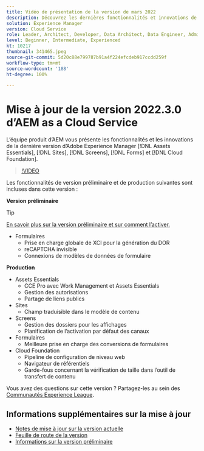 ```yaml
---
title: Vidéo de présentation de la version de mars 2022
description: Découvrez les dernières fonctionnalités et innovations de la version 2022-3-0 d’Adobe Experience Manager  [!DNL Assets Essentials], [!DNL Sites], [!DNL Screens], [!DNL Forms]  et  [!DNL Cloud Foundation].
solution: Experience Manager
version: Cloud Service
role: Leader, Architect, Developer, Data Architect, Data Engineer, Admin, User
level: Beginner, Intermediate, Experienced
kt: 10217
thumbnail: 341465.jpeg
source-git-commit: 5d20c88e799787b91a4f224efcdeb917ccdd259f
workflow-type: tm+mt
source-wordcount: '188'
ht-degree: 100%

---
```


# Mise à jour de la version 2022.3.0 d’AEM as a Cloud Service

L’équipe produit d’AEM vous présente les fonctionnalités et les innovations de la dernière version d’Adobe Experience Manager [!DNL Assets Essentials], [!DNL Sites], [!DNL Screens], [!DNL Forms] et [!DNL Cloud Foundation].

>[!VIDEO](https://video.tv.adobe.com/v/341465/?quality=12&learn=on)

Les fonctionnalités de version préliminaire et de production suivantes sont incluses dans cette version :

**Version préliminaire**

>[!TIP]
>
>[En savoir plus sur la version préliminaire et sur comment l’activer.](https://experienceleague.adobe.com/docs/experience-manager-cloud-service/content/release-notes/prerelease.html?lang=fr)

* Formulaires
   * Prise en charge globale de XCI pour la génération du DOR
   * reCAPTCHA invisible
   * Connexions de modèles de données de formulaire

**Production**

* Assets Essentials
   * CCE Pro avec Work Management et Assets Essentials
   * Gestion des autorisations
   * Partage de liens publics
* Sites
   * Champ traduisible dans le modèle de contenu
* Screens
   * Gestion des dossiers pour les affichages
   * Planification de l’activation par défaut des canaux
* Formulaires
   * Meilleure prise en charge des conversions de formulaires
* Cloud Foundation
   * Pipeline de configuration de niveau web
   * Navigateur de référentiels
   * Garde-fous concernant la vérification de taille dans l’outil de transfert de contenu

Vous avez des questions sur cette version ?  Partagez-les au sein des [Communautés Experience League](https://experienceleaguecommunities.adobe.com/t5/adobe-experience-manager/aem-as-a-cloud-service-2022-3-0-release-update/td-p/449599).

## Informations supplémentaires sur la mise à jour

* [Notes de mise à jour sur la version actuelle](https://experienceleague.adobe.com/docs/experience-manager-cloud-service/content/release-notes/home.html?lang=fr)
* [Feuille de route de la version](https://experienceleague.adobe.com/docs/experience-manager-release-information/aem-release-updates/update-releases-roadmap.html?lang=fr)
* [Informations sur la version préliminaire](https://experienceleague.adobe.com/docs/experience-manager-cloud-service/content/release-notes/prerelease.html?lang=fr)
